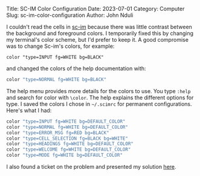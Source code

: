 Title: SC-IM Color Configuration
Date: 2023-07-01
Category: Computer
Slug: sc-im-color-configuration
Author: John Nduli

I couldn't read the cells in [sc-im](https://github.com/andmarti1424/sc-im)
because there was little contrast between the background and foreground colors.
I temporarily fixed this by changing my terminal's color scheme, but I'd prefer
to keep it. A good compromise was to change Sc-im's colors, for example:

```vim
color "type=INPUT fg=WHITE bg=BLACK"
```

and changed the colors of the help documentation with:

```bash
color "type=NORMAL fg=WHITE bg=BLACK"
```

The help menu provides more details for the colors to use. You type `:help` and
search for color with `\color`. The help explains the different options for
type. I saved the colors I chose in `~/.scimrc` for permanent configurations.
Here's what I had:

```bash
color "type=INPUT fg=WHITE bg=DEFAULT_COLOR"
color "type=NORMAL fg=WHITE bg=DEFAULT_COLOR"
color "type=ERROR_MSG fg=RED bg=BLACK"
color "type=CELL_SELECTION fg=BLACK bg=WHITE"
color "type=HEADINGS fg=WHITE bg=DEFAULT_COLOR"
color "type=WELCOME fg=WHITE bg=DEFAULT_COLOR"
color "type=MODE fg=WHITE bg=DEFAULT_COLOR"
```

I also found a ticket on the problem and presented my solution
[here](https://github.com/andmarti1424/sc-im/issues/297#issuecomment-449555863).
